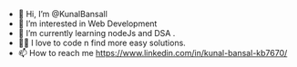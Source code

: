 - 👋 Hi, I’m @KunalBansall
- 👀 I’m interested in Web Development
- 🌱 I’m currently learning nodeJs and DSA .
- 😮‍💨 I love to code n find more easy solutions.
- 📫 How to reach me https://www.linkedin.com/in/kunal-bansal-kb7670/

<!---
KunalBansall/KunalBansall is a ✨ special ✨     ❤️repository because its `README.md` (this file) appears on your GitHub profile.
You can click the Preview link to take a look at your changes.
--->
